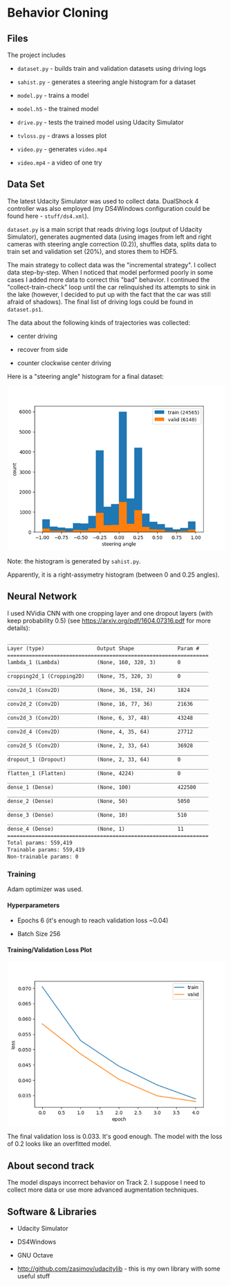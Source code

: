 # Behavior Cloning

## Files

The project includes

  * `dataset.py` - builds train and validation datasets using driving logs
  
  * `sahist.py` - generates a steering angle histogram for a dataset
  
  * `model.py` - trains a model
  
  * `model.h5` - the trained model
  
  * `drive.py` - tests the trained model using Udacity Simulator
  
  * `tvloss.py` - draws a losses plot
  
  * `video.py` - generates `video.mp4`
  
  * `video.mp4` - a video of one try

## Data Set

The latest Udacity Simulator was used to collect data. DualShock 4 controller was also employed (my DS4Windows configuration could be found here - `stuff/ds4.xml`).  

`dataset.py` is a main script that reads driving logs (output of Udacity Simulator), generates augmented data (using images from left and right cameras with steering angle correction (0.2)), shuffles data, splits data to train set and validation set (20%), and stores them to HDF5.

The main strategy to collect data was the "incremental strategy". I collect data step-by-step. When I noticed that model performed poorly in some cases I added more data to correct this "bad" behavior. I continued the "collect-train-check" loop until the car relinquished its attempts to sink	in the lake (however, I decided to put up with the fact that the car was still afraid of shadows). The final list of driving logs could be found in `dataset.ps1`.

The data about the following kinds of trajectories was collected:

  * center driving
  
  * recover from side
  
  * counter clockwise center driving

Here is a "steering angle" histogram for a final dataset:

  ![steering angle histogram](illustrations/hist.png)
  
Note: the histogram is generated by `sahist.py`.

Apparently, it is a right-assymetry histogram (between 0 and 0.25 angles). 

## Neural Network

I used NVidia CNN with one cropping layer and one dropout layers (with keep probability 0.5) (see https://arxiv.org/pdf/1604.07316.pdf for more details):

	_________________________________________________________________
	Layer (type)                 Output Shape              Param #
	=================================================================
	lambda_1 (Lambda)            (None, 160, 320, 3)       0
	_________________________________________________________________
	cropping2d_1 (Cropping2D)    (None, 75, 320, 3)        0
	_________________________________________________________________
	conv2d_1 (Conv2D)            (None, 36, 158, 24)       1824
	_________________________________________________________________
	conv2d_2 (Conv2D)            (None, 16, 77, 36)        21636
	_________________________________________________________________
	conv2d_3 (Conv2D)            (None, 6, 37, 48)         43248
	_________________________________________________________________
	conv2d_4 (Conv2D)            (None, 4, 35, 64)         27712
	_________________________________________________________________
	conv2d_5 (Conv2D)            (None, 2, 33, 64)         36928
	_________________________________________________________________
	dropout_1 (Dropout)          (None, 2, 33, 64)         0
	_________________________________________________________________
	flatten_1 (Flatten)          (None, 4224)              0
	_________________________________________________________________
	dense_1 (Dense)              (None, 100)               422500
	_________________________________________________________________
	dense_2 (Dense)              (None, 50)                5050
	_________________________________________________________________
	dense_3 (Dense)              (None, 10)                510
	_________________________________________________________________
	dense_4 (Dense)              (None, 1)                 11
	=================================================================
	Total params: 559,419
	Trainable params: 559,419
	Non-trainable params: 0
    
### Training

Adam optimizer was used. 

#### Hyperparameters

  * Epochs 6 (it's enough to reach validation loss ~0.04)
  
  * Batch Size 256
  
#### Training/Validation Loss Plot

  ![Loss plot](illustrations/loss.png)
  
The final validation loss is 0.033. It's good enough. The model with the loss of 0.2 looks like
an overfitted model.
  
## About second track

The model dispays incorrect behavior on Track 2. I suppose I need to collect more data or
use more advanced augmentation techniques.
  
## Software & Libraries

  * Udacity Simulator
  
  * DS4Windows
  
  * GNU Octave
  
  * http://github.com/zasimov/udacitylib - this is my own library with some useful stuff

